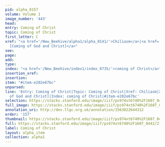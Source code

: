 ```yaml
---
pid: alpha_0157
volume: Volume 1
image_number: '443'
head: 
entry: Coming of Christ
topic: Coming of Christ
first_letter: C
xref: "<a href='/New_Beehive/alpha1/alpha_0141/'>Chiliasm</a>|<a href='/New_Beehive/toc/toc2_203/'>1047
  [Coming of God and Christ]</a>"
see: 
page: 
add: 
type: 
index: "<a href='/New_Beehive/index1/index_0735/'>coming of Christ</a>"
insertion_xref: 
insertion: 
item: "#item-e202e67bc"
unparsed: 
line: 'Entry: Coming of Christ|Topic: Coming of Christ|Xref: Chiliasm|Xref: 1047 [Coming
  of God and Christ]|Index: coming of Christ|#item-e202e67bc'
selection: https://stacks.stanford.edu/image/iiif/ps974xt6740%2F1607_0442/275,227,3203,523/full/0/default.jpg
full_image: https://stacks.stanford.edu/image/iiif/ps974xt6740%2F1607_0442/full/full/0/default.jpg
annotation_uri: http://dev.llgc.org.uk/annotation/1563822644312
order: '157'
thumbnail: https://stacks.stanford.edu/image/iiif/ps974xt6740%2F1607_0442/275,227,600,180/250,/0/default.jpg
full: https://stacks.stanford.edu/image/iiif/ps974xt6740%2F1607_0442/275,227,3203,523/full/0/default.jpg
label: Coming of Christ
layout: alpha_item
collection: alpha1
---
```

